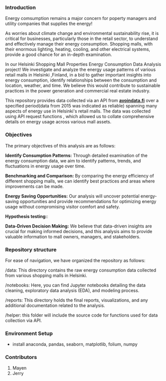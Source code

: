 ### Introduction 

Energy comsumption remains a major concern for poperty managers and utility companies that supplies the energy!

As worries about climate change and environmental sustainability rise, it is critical for businesses, particularly those in the retail sector, to understand and effectively manage their energy consumption. Shopping malls, with their enormous lighting, heating, cooling, and other electrical systems, provide a good chance for an in-depth examination.

In our Helsinki Shopping Mall Properties Energy Consumption Data Analysis project! We investigate and analyze the energy usage patterns of various retail malls in Helsinki ,Finland, in a bid to gather important insights into energy consumption, identify relationships between the consumption and location, weather, and time. We believe this would contribute to sustainable practices in the power generation and  commercial real estate industry.

This repository provides data collected via an API from [__avoindata.fi__](https://helsinki-openapi.nuuka.cloud/swagger/index.html#/EnergyData) over a specified period(data from 2015 was indicated as reliable) spanning many aspects of energy use in Helsinki's retail malls. The data was collected using API request functions , which allowed us to collate comprehensive details on energy usage across various mall assets.


### Objectives

The primary objectives of this analysis are as follows:

**Identify Consumption Patterns:** Through detailed examination of the energy consumption data, we aim to identify patterns, trends, and fluctuations in energy usage over time.

**Benchmarking and Comparison:** By comparing the energy efficiency of different shopping malls, we can identify best practices and areas where improvements can be made.

**Energy Saving Opportunities:** Our analysis will uncover potential energy-saving opportunities and provide recommendations for optimizing energy usage without compromising visitor comfort and safety.

**Hypothesis testing:**: 

**Data-Driven Decision Making:** We believe that data-driven insights are crucial for making informed decisions, and this analysis aims to provide valuable information to mall owners, managers, and stakeholders.

### Repository structure 

For ease of navigation, we have organized the repository as follows:

/data: This directory contains the raw energy consumption data collected from various shopping malls in Helsinki.

/notebooks: Here, you can find Jupyter notebooks detailing the data cleaning, exploratory data analysis (EDA), and modeling process.

/reports: This directory holds the final reports, visualizations, and any additional documentation related to the analysis.

/helper: this folder will include the source code for functions used for data collection via API.


### Environment Setup

- install anaconda, pandas, seaborn, matplotlib, folium, numpy 


### Contributors

1. Mayen 
2. Jerry


